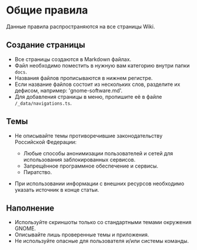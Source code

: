 # Общие правила

Данные правила распространяются на все страницы Wiki.

## Создание страницы

- Все страницы создаются в Markdown файлах.
- Файл необходимо поместить в нужную вам категорию внутри папки `docs`.
- Названия файлов прописываются в нижнем регистре.
- Если название файлов состоит из нескольких слов, разделите их дефисом, например: 'gnome-software.md'.
- Для добавления страницы в меню, пропишите её в файле `/_data/navigations.ts`.

## Темы

- Не описывайте темы противоречившие законодательству Российской Федерации:
  - Любые способы анонимизации пользователей и сетей для использования заблокированных сервисов.
  - Запрещённое программное обеспечение и сервисы.
  - Пиратство.

- При использовании информации с внешних ресурсов необходимо указать источник в конце статьи.

## Наполнение

- Используйте скриншоты только со стандартными темами окружения GNOME.
- Описывайте лишь проверенные темы и приложения.
- Не используйте опасные для пользователя и/или системы команды.
